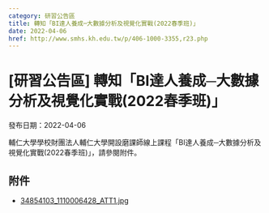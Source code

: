 ```yaml
---
category: 研習公告區
title: 轉知「BI達人養成─大數據分析及視覺化實戰(2022春季班)」
date: 2022-04-06
href: http://www.smhs.kh.edu.tw/p/406-1000-3355,r23.php
---
```


# [研習公告區] 轉知「BI達人養成─大數據分析及視覺化實戰(2022春季班)」

發布日期：2022-04-06

輔仁大學學校財團法人輔仁大學開設磨課師線上課程「BI達人養成─大數據分析及視覺化實戰(2022春季班)」，請參閱附件。

## 附件

- [34854103_1110006428_ATT1.jpg](https://www.smhs.kh.edu.tw/var/file/0/1000/attach/57/pta_3112_2847221_36125.jpg)

